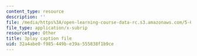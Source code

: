 ```yaml
---
content_type: resource
description: ''
file: /media/https%3A/open-learning-course-data-rc.s3.amazonaws.com/5-08j-biological-chemistry-ii-spring-2016/32a4abe0f985449be39a555838f1b9ce_3049806.srt
file_type: application/x-subrip
resourcetype: Other
title: 3play caption file
uid: 32a4abe0-f985-449b-e39a-555838f1b9ce
---
```

